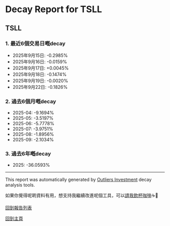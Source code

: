 # Decay Report for TSLL

## TSLL

### 1. 最近6個交易日嘅decay

- 2025年9月15日: -0.2985%
- 2025年9月16日: -0.0159%
- 2025年9月17日: +0.0045%
- 2025年9月18日: -0.1474%
- 2025年9月19日: -0.0020%
- 2025年9月22日: -0.1826%

### 2. 過去6個月嘅decay

- 2025-04: -9.1694%
- 2025-05: -3.5197%
- 2025-06: -5.7778%
- 2025-07: -3.9751%
- 2025-08: -1.8956%
- 2025-09: -2.1034%

### 3. 過去6年嘅decay

- 2025: -36.0593%

------------------------------
This report was automatically generated by [Outliers Investment](https://outliersecon.github.io/Outliers-Investment/) decay analysis tools.

如果你覺得呢啲資料有用，想支持我繼續改進呢個工具，可以[請我飲杯咖啡](https://buymeacoffee.com/outliersecon)☕🙏

[回到報告列表](https://outliersecon.github.io/Outliers-Investment/reports/reports_public)

[回到主頁](https://outliersecon.github.io/Outliers-Investment/)